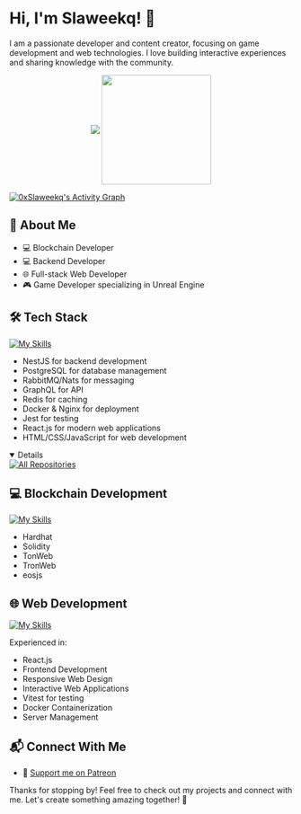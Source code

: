 # Hi, I'm Slaweekq! 👋

I am a passionate developer and content creator, focusing on game development and web technologies. I love building interactive experiences and sharing knowledge with the community.

<p align="center">
    <img align="center" src="https://github-readme-stats.vercel.app/api?username=0xSlaweekq&show_icons=true&hide_border=true&title_color=94b4a4&amp&icon_color=FFFFFF&amp&text_color=FFFFFF&amp&bg_color=000000&count_private=true&include_all_commits=true"/>
    <img align="center" height="195px" src="https://github-readme-stats.vercel.app/api/top-langs/?username=0xSlaweekq&text_color=FFFFFF&bg_color=000000&title_color=94b4a4&langs_count=15&layout=compact&hide_border=true" />
</p>

<a href="https://github.com/ashutosh00710/github-readme-activity-graph">
  <img alt="0xSlaweekq's Activity Graph" src="https://github-readme-activity-graph.vercel.app/graph/?username=0xSlaweekq&bg_color=000000&color=94b4a4&line=FFFFFF&point=FFFFFF&hide_border=true" />
</a>

## 🚀 About Me

- 💻 Blockchain Developer
- 💻 Backend Developer
- 🌐 Full-stack Web Developer
- 🎮 Game Developer specializing in Unreal Engine
<!-- - 💪 Supporter Community on [Patreon](https://www.patreon.com/0xSlaweekq) -->

<!-- <p align="center">
  <a href="https://skillicons.dev">
    <img src="https://skillicons.dev/icons?i=git,kubernetes,docker,c,vim" />
  </a>
</p> -->

## 🛠️ Tech Stack
[![My Skills](https://skillicons.dev/icons?i=nodejs,nestjs,postgres,rabbitmq,graphql,apollo,redis,ts,docker,nginx)](https://skillicons.dev)

- NestJS for backend development
- PostgreSQL for database management
- RabbitMQ/Nats for messaging
- GraphQL for API
- Redis for caching
- Docker & Nginx for deployment
- Jest for testing
- React.js for modern web applications
- HTML/CSS/JavaScript for web development

<details open>
  <a href="https://github.com/0xSlaweekq?tab=repositories&sort=stargazers">
    <img alt="All Repositories" title="All Repositories" src="https://custom-icon-badges.demolab.com/badge/-Click%20Here%20For%20All%20My%20Repos-000000?style=for-the-badge&logoColor=white&logo=repo"/>
  </a>
</details>

## 💻 Blockchain Development
[![My Skills](https://skillicons.dev/icons?i=solidity,ts,docker,obsidian,ipfs)](https://skillicons.dev)

- Hardhat
- Solidity
- TonWeb
- TronWeb
- eosjs

## 🌐 Web Development
[![My Skills](https://skillicons.dev/icons?i=react,bootstrap,materialui,vitest,ts,js,html,css,ps)](https://skillicons.dev)

Experienced in:
- React.js
- Frontend Development
- Responsive Web Design
- Interactive Web Applications
- Vitest for testing
- Docker Containerization
- Server Management

## 📬 Connect With Me

- 💖 [Support me on Patreon](https://www.patreon.com/0xSlaweekq)

Thanks for stopping by! Feel free to check out my projects and connect with me. Let's create something amazing together! 🚀

<!--
**0xSlaweekq/0xSlaweekq** is a ✨ _special_ ✨ repository because its `README.md` (this file) appears on your GitHub profile.

Here are some ideas to get you started:

- 🔭 I’m currently working on ...
- 🌱 I’m currently learning ...
- 👯 I’m looking to collaborate on ...
- 🤔 I’m looking for help with ...
- 💬 Ask me about ...
- 📫 How to reach me: ...
- 😄 Pronouns: ...
- ⚡ Fun fact: ...
-->
